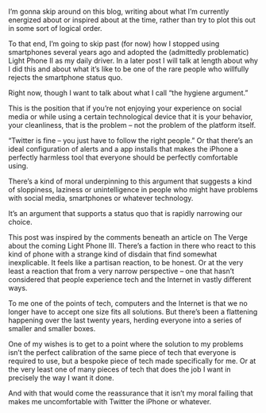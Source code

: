I’m gonna skip around on this blog, writing about what I’m currently energized about or inspired about at the time, rather than try to plot this out in some sort of logical order. 

To that end, I’m going to skip past (for now) how I stopped using smartphones several years ago and adopted the (admittedly problematic) Light Phone II as my daily driver. In a later post I will talk at length about why I did this and about what it’s like to be one of the rare people who willfully rejects the smartphone status quo.

Right now, though I want to talk about what I call “the hygiene argument.”

This is the position that if you’re not enjoying your experience on social media or while using a certain technological device that it is your behavior, your cleanliness, that is the problem – not the problem of the platform itself. 

“Twitter is fine – you just have to follow the right people.” Or that there’s an ideal configuration of alerts and a app installs that makes the iPhone a perfectly harmless tool that everyone should be perfectly comfortable using.

There’s a kind of moral underpinning to this argument that suggests a kind of sloppiness, laziness or unintelligence in people who might have problems with social media, smartphones or whatever technology. 

It’s an argument that supports a status quo that is rapidly narrowing our choice. 

This post was inspired by the comments beneath an article on The Verge about the coming Light Phone III. There’s a faction in there who react to this kind of phone with a strange kind of disdain that find somewhat inexplicable. It feels like a partisan reaction, to be honest. Or at the very least a reaction that from a very narrow perspective – one that hasn’t considered that people experience tech and the Internet in vastly different ways.

To me one of the points of tech, computers and the Internet is that  we no longer have to accept one size fits all solutions. But there’s been a flattening happening over the last twenty years, herding everyone into a series of smaller and smaller boxes. 

One of my wishes is to get to a point where the solution to my problems isn’t the perfect calibration of the same piece of tech that everyone is required to use, but a bespoke piece of tech made specifically for me. Or at the very least one of many pieces of tech that does the job I want in precisely the way I want it done. 

And with that would come the reassurance that it isn’t my moral failing that makes me uncomfortable with Twitter the iPhone or whatever. 
